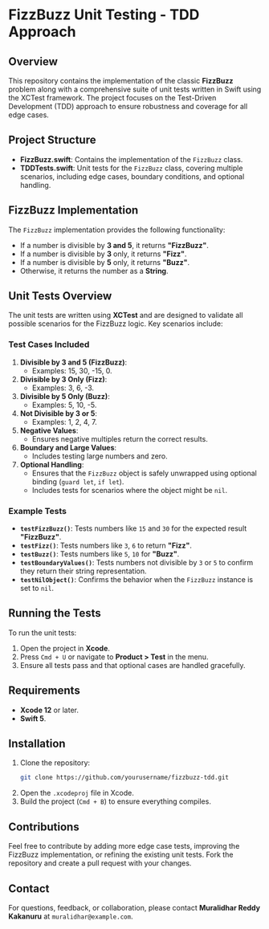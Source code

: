 # FizzBuzz Unit Testing - TDD Approach

## Overview
This repository contains the implementation of the classic **FizzBuzz** problem along with a comprehensive suite of unit tests written in Swift using the XCTest framework. The project focuses on the Test-Driven Development (TDD) approach to ensure robustness and coverage for all edge cases.

## Project Structure
- **FizzBuzz.swift**: Contains the implementation of the `FizzBuzz` class.
- **TDDTests.swift**: Unit tests for the `FizzBuzz` class, covering multiple scenarios, including edge cases, boundary conditions, and optional handling.

## FizzBuzz Implementation
The `FizzBuzz` implementation provides the following functionality:
- If a number is divisible by **3 and 5**, it returns **"FizzBuzz"**.
- If a number is divisible by **3** only, it returns **"Fizz"**.
- If a number is divisible by **5** only, it returns **"Buzz"**.
- Otherwise, it returns the number as a **String**.

## Unit Tests Overview
The unit tests are written using **XCTest** and are designed to validate all possible scenarios for the FizzBuzz logic. Key scenarios include:

### Test Cases Included
1. **Divisible by 3 and 5 (FizzBuzz)**:
   - Examples: 15, 30, -15, 0.
2. **Divisible by 3 Only (Fizz)**:
   - Examples: 3, 6, -3.
3. **Divisible by 5 Only (Buzz)**:
   - Examples: 5, 10, -5.
4. **Not Divisible by 3 or 5**:
   - Examples: 1, 2, 4, 7.
5. **Negative Values**:
   - Ensures negative multiples return the correct results.
6. **Boundary and Large Values**:
   - Includes testing large numbers and zero.
7. **Optional Handling**:
   - Ensures that the `FizzBuzz` object is safely unwrapped using optional binding (`guard let`, `if let`).
   - Includes tests for scenarios where the object might be `nil`.

### Example Tests
- **`testFizzBuzz()`**: Tests numbers like `15` and `30` for the expected result **"FizzBuzz"**.
- **`testFizz()`**: Tests numbers like `3`, `6` to return **"Fizz"**.
- **`testBuzz()`**: Tests numbers like `5`, `10` for **"Buzz"**.
- **`testBoundaryValues()`**: Tests numbers not divisible by `3` or `5` to confirm they return their string representation.
- **`testNilObject()`**: Confirms the behavior when the `FizzBuzz` instance is set to `nil`.

## Running the Tests
To run the unit tests:
1. Open the project in **Xcode**.
2. Press `Cmd + U` or navigate to **Product > Test** in the menu.
3. Ensure all tests pass and that optional cases are handled gracefully.

## Requirements
- **Xcode 12** or later.
- **Swift 5**.

## Installation
1. Clone the repository:
   ```sh
   git clone https://github.com/yourusername/fizzbuzz-tdd.git
   ```
2. Open the `.xcodeproj` file in Xcode.
3. Build the project (`Cmd + B`) to ensure everything compiles.

## Contributions
Feel free to contribute by adding more edge case tests, improving the FizzBuzz implementation, or refining the existing unit tests. Fork the repository and create a pull request with your changes.


## Contact
For questions, feedback, or collaboration, please contact **Muralidhar Reddy Kakanuru** at `muralidhar@example.com`.

